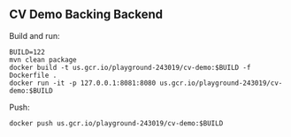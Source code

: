 ## CV Demo Backing Backend


Build and run:
```
BUILD=122
mvn clean package
docker build -t us.gcr.io/playground-243019/cv-demo:$BUILD -f Dockerfile .
docker run -it -p 127.0.0.1:8081:8080 us.gcr.io/playground-243019/cv-demo:$BUILD
```

Push:
```
docker push us.gcr.io/playground-243019/cv-demo:$BUILD
```

